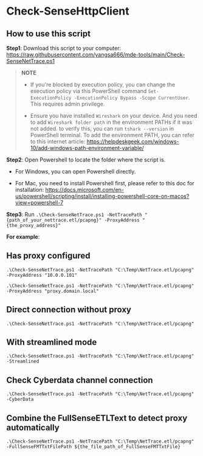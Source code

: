 # Check-SenseHttpClient

## How to use this script
**Step1**: Download this script to your computer: https://raw.githubusercontent.com/yangsa666/mde-tools/main/Check-SenseNetTrace.ps1

> **NOTE**
> 
> - If you're blocked by execution policy, you can change the execution policy via this PowerShell command `Set-ExecutionPolicy -ExecutionPolicy Bypass -Scope CurrentUser`. This requires admin privilege.
>
> - Ensure you have installed `Wireshark` on your device. And you need to add `Wireshark folder path` in the environment PATHs if it was not added.
> to verify this, you can run `tshark --version` in PowerShell terminal.
> To add the environment PATH, you can refer to this internet article: https://helpdeskgeek.com/windows-10/add-windows-path-environment-variable/


**Step2**: Open Powershell to locate the folder where the script is.

- For Windows, you can open Powershell directly. 

- For Mac, you need to install Powershell first, please refer to this doc for installation: https://docs.microsoft.com/en-us/powershell/scripting/install/installing-powershell-core-on-macos?view=powershell-7

**Step3**: Run `.\Check-SenseNetTrace.ps1 -NetTracePath "{path_of_your_nettrace.etl/pcapng}" -ProxyAddress "{the_proxy_address}"`

**For example**: 
## Has proxy configured
`.\Check-SenseNetTrace.ps1 -NetTracePath "C:\Temp\NetTrace.etl/pcapng" -ProxyAddress "10.0.0.101"`

`.\Check-SenseNetTrace.ps1 -NetTracePath "C:\Temp\NetTrace.etl/pcapng" -ProxyAddress "proxy.domain.local"`

## Direct connection without proxy
`.\Check-SenseNetTrace.ps1 -NetTracePath "C:\Temp\NetTrace.etl/pcapng"`

## With streamlined mode
`.\Check-SenseNetTrace.ps1 -NetTracePath "C:\Temp\NetTrace.etl/pcapng" -Streamlined`

## Check Cyberdata channel connection
`.\Check-SenseNetTrace.ps1 -NetTracePath "C:\Temp\NetTrace.etl/pcapng" -CyberData`

## Combine the FullSenseETLText to detect proxy automatically
`.\Check-SenseNetTrace.ps1 -NetTracePath "C:\Temp\NetTrace.etl/pcapng" -FullSenseFMTTxtFilePath ${the_file_path_of_FullSenseFMTTxtFile}`